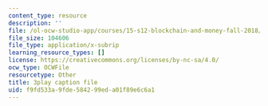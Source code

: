 ```yaml
---
content_type: resource
description: ''
file: /ol-ocw-studio-app/courses/15-s12-blockchain-and-money-fall-2018/f9fd533a9fde584299eda01f89e6c6a1_w7HDA8gUbpQ.vtt
file_size: 104606
file_type: application/x-subrip
learning_resource_types: []
license: https://creativecommons.org/licenses/by-nc-sa/4.0/
ocw_type: OCWFile
resourcetype: Other
title: 3play caption file
uid: f9fd533a-9fde-5842-99ed-a01f89e6c6a1
---
```

